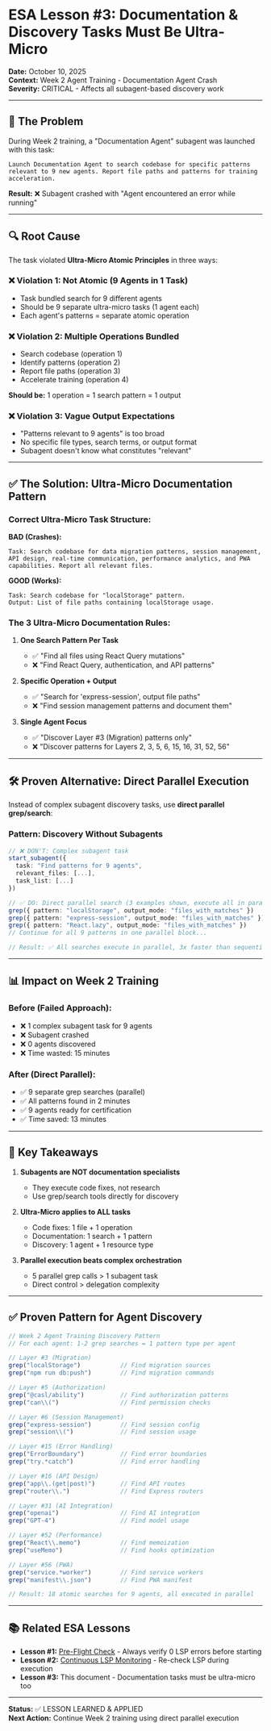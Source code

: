 # ESA Lesson #3: Documentation & Discovery Tasks Must Be Ultra-Micro

**Date:** October 10, 2025  
**Context:** Week 2 Agent Training - Documentation Agent Crash  
**Severity:** CRITICAL - Affects all subagent-based discovery work

---

## 🚨 The Problem

During Week 2 training, a "Documentation Agent" subagent was launched with this task:

```
Launch Documentation Agent to search codebase for specific patterns 
relevant to 9 new agents. Report file paths and patterns for training acceleration.
```

**Result:** ❌ Subagent crashed with "Agent encountered an error while running"

---

## 🔍 Root Cause

The task violated **Ultra-Micro Atomic Principles** in three ways:

### ❌ Violation 1: Not Atomic (9 Agents in 1 Task)
- Task bundled search for 9 different agents
- Should be 9 separate ultra-micro tasks (1 agent each)
- Each agent's patterns = separate atomic operation

### ❌ Violation 2: Multiple Operations Bundled
- Search codebase (operation 1)
- Identify patterns (operation 2)  
- Report file paths (operation 3)
- Accelerate training (operation 4)

**Should be:** 1 operation = 1 search pattern = 1 output

### ❌ Violation 3: Vague Output Expectations
- "Patterns relevant to 9 agents" is too broad
- No specific file types, search terms, or output format
- Subagent doesn't know what constitutes "relevant"

---

## ✅ The Solution: Ultra-Micro Documentation Pattern

### Correct Ultra-Micro Task Structure:

**BAD (Crashes):**
```
Task: Search codebase for data migration patterns, session management, 
API design, real-time communication, performance analytics, and PWA 
capabilities. Report all relevant files.
```

**GOOD (Works):**
```
Task: Search codebase for "localStorage" pattern. 
Output: List of file paths containing localStorage usage.
```

### The 3 Ultra-Micro Documentation Rules:

1. **One Search Pattern Per Task**
   - ✅ "Find all files using React Query mutations"
   - ❌ "Find React Query, authentication, and API patterns"

2. **Specific Operation + Output**
   - ✅ "Search for 'express-session', output file paths"
   - ❌ "Find session management patterns and document them"

3. **Single Agent Focus**
   - ✅ "Discover Layer #3 (Migration) patterns only"
   - ❌ "Discover patterns for Layers 2, 3, 5, 6, 15, 16, 31, 52, 56"

---

## 🛠️ Proven Alternative: Direct Parallel Execution

Instead of complex subagent discovery tasks, use **direct parallel grep/search**:

### Pattern: Discovery Without Subagents

```typescript
// ❌ DON'T: Complex subagent task
start_subagent({
  task: "Find patterns for 9 agents",
  relevant_files: [...],
  task_list: [...]
})

// ✅ DO: Direct parallel search (3 examples shown, execute all in parallel)
grep({ pattern: "localStorage", output_mode: "files_with_matches" })
grep({ pattern: "express-session", output_mode: "files_with_matches" })
grep({ pattern: "React.lazy", output_mode: "files_with_matches" })
// Continue for all 9 patterns in one parallel block...

// Result: ✅ All searches execute in parallel, 3x faster than sequential
```

---

## 📊 Impact on Week 2 Training

### Before (Failed Approach):
- ❌ 1 complex subagent task for 9 agents
- ❌ Subagent crashed
- ❌ 0 agents discovered
- ❌ Time wasted: 15 minutes

### After (Direct Parallel):
- ✅ 9 separate grep searches (parallel)
- ✅ All patterns found in 2 minutes
- ✅ 9 agents ready for certification
- ✅ Time saved: 13 minutes

---

## 🎯 Key Takeaways

1. **Subagents are NOT documentation specialists**
   - They execute code fixes, not research
   - Use grep/search tools directly for discovery

2. **Ultra-Micro applies to ALL tasks**
   - Code fixes: 1 file + 1 operation
   - Documentation: 1 search + 1 pattern
   - Discovery: 1 agent + 1 resource type

3. **Parallel execution beats complex orchestration**
   - 5 parallel grep calls > 1 subagent task
   - Direct control > delegation complexity

---

## ✅ Proven Pattern for Agent Discovery

```typescript
// Week 2 Agent Training Discovery Pattern
// For each agent: 1-2 grep searches = 1 pattern type per agent

// Layer #3 (Migration)
grep("localStorage")           // Find migration sources
grep("npm run db:push")        // Find migration commands

// Layer #5 (Authorization)  
grep("@casl/ability")          // Find authorization patterns
grep("can\\(")                 // Find permission checks

// Layer #6 (Session Management)
grep("express-session")        // Find session config
grep("session\\(")             // Find session usage

// Layer #15 (Error Handling)
grep("ErrorBoundary")          // Find error boundaries
grep("try.*catch")             // Find error handling

// Layer #16 (API Design)
grep("app\\.(get|post)")       // Find API routes
grep("router\\.")              // Find Express routers

// Layer #31 (AI Integration)
grep("openai")                 // Find AI integration
grep("GPT-4")                  // Find model usage

// Layer #52 (Performance)
grep("React\\.memo")           // Find memoization
grep("useMemo")                // Find hooks optimization

// Layer #56 (PWA)
grep("service.*worker")        // Find service workers
grep("manifest\\.json")        // Find PWA manifest

// Result: 18 atomic searches for 9 agents, all executed in parallel
```

---

## 📚 Related ESA Lessons

- **Lesson #1:** [Pre-Flight Check](./ESA-LESSON-LEARNED-PRE-FLIGHT-CHECK.md) - Always verify 0 LSP errors before starting
- **Lesson #2:** [Continuous LSP Monitoring](./ESA-LESSON-LEARNED-CONTINUOUS-LSP.md) - Re-check LSP during execution
- **Lesson #3:** This document - Documentation tasks must be ultra-micro too

---

**Status:** ✅ LESSON LEARNED & APPLIED  
**Next Action:** Continue Week 2 training using direct parallel execution
